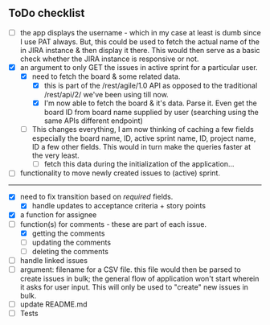 ## ToDo checklist

- [ ] the app displays the username - which in my case at least is dumb since I use PAT always. But, this could be used to fetch the actual name of the in JIRA instance & then display it there. This would then serve as a basic check whether the JIRA instance is responsive or not.
- [x] an argument to only GET the issues in active sprint for a particular user.
  - [x] need to fetch the board & some related data.
    - [x] this is part of the /rest/agile/1.0 API as opposed to the traditional /rest/api/2/ we've been using till now.
    - [x] I'm now able to fetch the board & it's data. Parse it. Even get the board ID from board name supplied by user (searching using the same APIs different endpoint)
  - [ ] This changes everything, I am now thinking of caching a few fields especially the board name, ID, active sprint name, ID, project name, ID a few other fields. This would in turn make the queries faster at the very least.
    - [ ] fetch this data during the initialization of the application...
- [ ] functionality to move newly created issues to (active) sprint.

---

- [x] need to fix transition based on *required* fields.
    - [x] handle updates to acceptance criteria + story points
- [x] a function for assignee
- [ ] function(s) for comments - these are part of each issue.
  - [x] getting the comments
  - [ ] updating the comments
  - [ ] deleting the comments 
- [ ] handle linked issues
- [ ] argument: filename for a CSV file. this file would then be parsed to create issues in bulk; the general flow of application won't start wherein it asks for user input. This will only be used to "create" new issues in bulk.
- [ ] update README.md
- [ ] Tests
